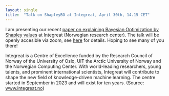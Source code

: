 ```yaml
---
layout: single
title:  "Talk on ShapleyBO at Integreat, April 30th, 14.15 CET"
---
```



I am presenting our recent [paper on explaining Bayesian Optimization by Shapley values](https://arxiv.org/pdf/2403.04629.pdf) at Integreat (Norwegian research center). The talk will be openly accesible via zoom, see [here](https://www.integreat.no/events/) for details. Hoping to see many of you there!

Integreat is a Centre of Excellence funded by the Research Council of Norway of the University of Oslo, UiT the Arctic University of Norway and the Norwegian Computing Center.
With world-leading researchers, young talents, and prominent international scientists, Integreat will contribute to shape the new field of knowledge-driven machine learning. The centre started in September in 2023 and will exist for ten years. (Source: www.integreat.no)
